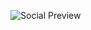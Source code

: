 ![Social Preview](https://github.com/immich-app/.github/assets/27055614/003a7398-8dc2-4835-826a-f96e18a5eda3)
